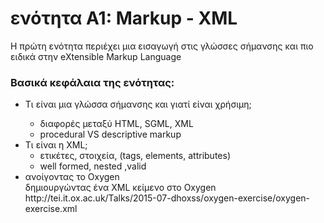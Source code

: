 <h1>ενότητα A1: Markup - XML  </h1>
Η πρώτη ενότητα περιέχει μια εισαγωγή στις γλώσσες σήμανσης και πιο ειδικά στην eXtensible Markup Language </lb>


 <h3>Βασικά κεφάλαια της ενότητας:</h3>
<ul>
<li>Τι είναι μια γλώσσα σήμανσης και γιατί είναι χρήσιμη; </li>
<ul><li>διαφορές μεταξύ HTML, SGML, XML</li>
<li>procedural VS descriptive markup</li>
</ul>

<li>Τι είναι η XML; 
<ul>
<li>ετικέτες, στοιχεία,  (tags, elements, attributes) </li>
<li>well formed, nested  ,valid</li></ul>
</li>

<li>ανοίγοντας το Oxygen</li>
δημιουργώντας ένα XML κείμενο στο Oxygen<lb/>
http://tei.it.ox.ac.uk/Talks/2015-07-dhoxss/oxygen-exercise/oxygen-exercise.xml

</ul>
